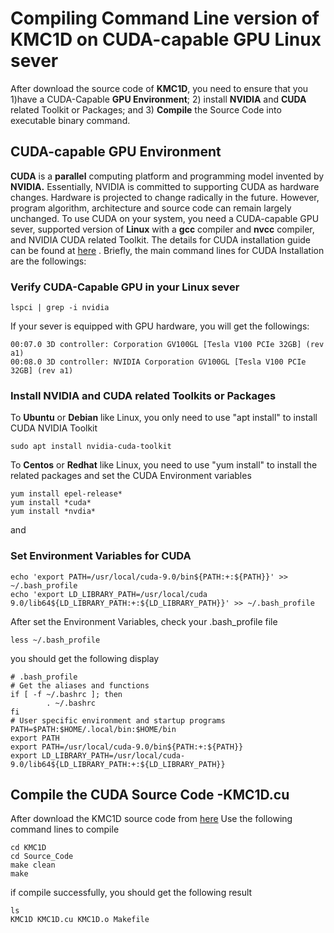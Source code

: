 # Compiling Command Line version of KMC1D on CUDA-capable GPU Linux sever

After download the source code of **KMC1D**, you need to ensure that you 1)have a CUDA-Capable **GPU Environment**; 2) install **NVIDIA** and **CUDA** related Toolkit or Packages; and 3) **Compile** the Source Code into executable binary command. 

## CUDA-capable GPU  Environment
**CUDA** is a **parallel** computing platform and programming model invented by **NVIDIA.** Essentially, NVIDIA is committed to supporting CUDA as hardware changes. Hardware is projected to change radically in the future. However, program algorithm, architecture and source code can remain largely unchanged. To use CUDA on your system, you need a CUDA-capable GPU sever, supported version of **Linux** with a **gcc** compiler and **nvcc** compiler, and NVIDIA CUDA related Toolkit. The details for CUDA installation guide can be found at [here](https://docs.nvidia.com/cuda/cuda-installation-guide-linux/index.html#pre-installation-actions) . Briefly, the main command lines for CUDA Installation are the followings:
### Verify CUDA-Capable GPU in your Linux sever
``` 
lspci | grep -i nvidia 
```
If your sever is equipped with GPU hardware, you will get the followings: 
```
00:07.0 3D controller: Corporation GV100GL [Tesla V100 PCIe 32GB] (rev a1)
00:08.0 3D controller: NVIDIA Corporation GV100GL [Tesla V100 PCIe 32GB] (rev a1)
```
### Install NVIDIA and CUDA related Toolkits or Packages
To **Ubuntu** or **Debian** like Linux, you only need to use "apt install" to install CUDA NVIDIA Toolkit
```
sudo apt install nvidia-cuda-toolkit 
``` 
To **Centos** or **Redhat** like Linux, you need to use "yum install" to install the related packages and set the CUDA Environment variables 
```
yum install epel-release*
yum install *cuda*
yum install *nvdia*
```
and 
### Set Environment Variables for CUDA
```
echo 'export PATH=/usr/local/cuda-9.0/bin${PATH:+:${PATH}}' >> ~/.bash_profile
echo 'export LD_LIBRARY_PATH=/usr/local/cuda 9.0/lib64${LD_LIBRARY_PATH:+:${LD_LIBRARY_PATH}}' >> ~/.bash_profile
```
After set the Environment Variables, check your .bash_profile file
```
less ~/.bash_profile
``` 
you should get the following display  
```
# .bash_profile
# Get the aliases and functions
if [ -f ~/.bashrc ]; then
        . ~/.bashrc
fi
# User specific environment and startup programs
PATH=$PATH:$HOME/.local/bin:$HOME/bin
export PATH
export PATH=/usr/local/cuda-9.0/bin${PATH:+:${PATH}}
export LD_LIBRARY_PATH=/usr/local/cuda-9.0/lib64${LD_LIBRARY_PATH:+:${LD_LIBRARY_PATH}}
```
## Compile the CUDA Source Code -KMC1D.cu
After download the KMC1D source code from [here](http://bioinfo.noble.org/KMC1D/download)
Use the following command lines to compile 
```
cd KMC1D
cd Source_Code
make clean
make
```
if compile successfully, you should get the following result
```
ls
KMC1D KMC1D.cu KMC1D.o Makefile
```
<!--stackedit_data:
eyJoaXN0b3J5IjpbMTA5MDUxMjMyNSwtMTQ4NzMxNDg4OCwtMT
M0NzQ5MzcsMTUxODExMDMxNSwxNzM5NjQ1Nzc2LDEwNjMwMDA3
NjcsMTkzODM1OTcyOCwtMTM5MjUwNDI0NCwtMTI4NjMyODM3Ni
wtMTEwMDgxMTQ4XX0=
-->